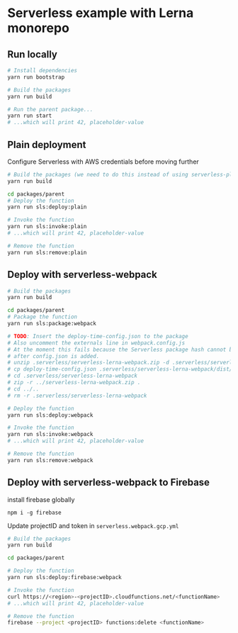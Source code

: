 # Serverless example with Lerna monorepo

## Run locally

```sh
# Install dependencies
yarn run bootstrap

# Build the packages
yarn run build

# Run the parent package...
yarn run start
# ...which will print 42, placeholder-value
```

## Plain deployment

Configure Serverless with AWS credentials before moving further

```sh
# Build the packages (we need to do this instead of using serverless-plugin-typescript)
yarn run build

cd packages/parent
# Deploy the function
yarn run sls:deploy:plain

# Invoke the function
yarn run sls:invoke:plain
# ...which will print 42, placeholder-value

# Remove the function
yarn run sls:remove:plain
```

## Deploy with serverless-webpack

```sh
# Build the packages
yarn run build

cd packages/parent
# Package the function
yarn run sls:package:webpack

# TODO: Insert the deploy-time-config.json to the package
# Also uncomment the externals line in webpack.config.js
# At the moment this fails because the Serverless package hash cannot be validated
# after config.json is added.
# unzip .serverless/serverless-lerna-webpack.zip -d .serverless/serverless-lerna-webpack
# cp deploy-time-config.json .serverless/serverless-lerna-webpack/dist/config.json
# cd .serverless/serverless-lerna-webpack
# zip -r ../serverless-lerna-webpack.zip .
# cd ../..
# rm -r .serverless/serverless-lerna-webpack

# Deploy the function
yarn run sls:deploy:webpack

# Invoke the function
yarn run sls:invoke:webpack
# ...which will print 42, placeholder-value

# Remove the function
yarn run sls:remove:webpack
```


## Deploy with serverless-webpack to Firebase 

install firebase globally

```
npm i -g firebase
```

Update projectID and token in `serverless.webpack.gcp.yml`

```sh
# Build the packages
yarn run build

cd packages/parent

# Deploy the function
yarn run sls:deploy:firebase:webpack

# Invoke the function
curl https://<region>-<projectID>.cloudfunctions.net/<functionName>
# ...which will print 42, placeholder-value

# Remove the function
firebase --project <projectID> functions:delete <functionName>
```

